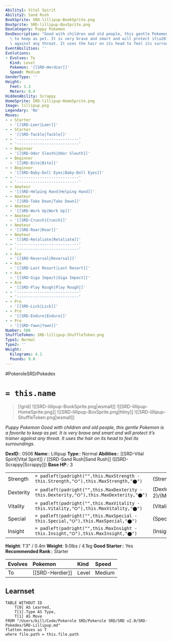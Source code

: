 ```yaml
---
Ability1: Vital Spirit
Ability2: Sand Rush
BookSprite: SRD-lillipup-BookSprite.png
BoxSprite: SRD-lillipup-BoxSprite.png
DexCategory: Puppy Pokemon
DexDescription: "Good with children and old people, this gentle Pokemon is a favorite\
  \ to keep as pet. It is very brave and smart and will protect it\u2019s trainer\
  \ against any threat. It uses the hair on its head to feel its surroundings."
EventAbilities: ''
Evolutions:
- Evolves: To
  Kind: Level
  Pokemon: '[[SRD-Herdier]]'
  Speed: Medium
GenderType: ''
Height:
  Feet: 1.3
  Meters: 0.4
HiddenAbility: Scrappy
HomeSprite: SRD-lillipup-HomeSprite.png
Image: lillipup.png
Legendary: 'No'
Moves:
- - Starter
  - '[[SRD-Leer|Leer]]'
- - Starter
  - '[[SRD-Tackle|Tackle]]'
- - '---------------------------'
  - '---------------------------'
- - Beginner
  - '[[SRD-Odor Sleuth|Odor Sleuth]]'
- - Beginner
  - '[[SRD-Bite|Bite]]'
- - Beginner
  - '[[SRD-Baby-Doll Eyes|Baby-Doll Eyes]]'
- - '---------------------------'
  - '---------------------------'
- - Amateur
  - '[[SRD-Helping Hand|Helping Hand]]'
- - Amateur
  - '[[SRD-Take Down|Take Down]]'
- - Amateur
  - '[[SRD-Work Up|Work Up]]'
- - Amateur
  - '[[SRD-Crunch|Crunch]]'
- - Amateur
  - '[[SRD-Roar|Roar]]'
- - Amateur
  - '[[SRD-Retaliate|Retaliate]]'
- - '---------------------------'
  - '---------------------------'
- - Ace
  - '[[SRD-Reversal|Reversal]]'
- - Ace
  - '[[SRD-Last Resort|Last Resort]]'
- - Ace
  - '[[SRD-Giga Impact|Giga Impact]]'
- - Ace
  - '[[SRD-Play Rough|Play Rough]]'
- - '---------------------------'
  - '---------------------------'
- - Pro
  - '[[SRD-Lick|Lick]]'
- - Pro
  - '[[SRD-Endure|Endure]]'
- - Pro
  - '[[SRD-Yawn|Yawn]]'
Number: 506
ShuffleToken: SRD-lillipup-ShuffleToken.png
Type1: Normal
Type2: ''
Weight:
  Kilograms: 4.1
  Pounds: 9.0
---
```


#PokeroleSRD/Pokedex

# `= this.name`

> [!grid]
> ![[SRD-lillipup-BookSprite.png|wsmall]]
> ![[SRD-lillipup-HomeSprite.png]]
> ![[SRD-lillipup-BoxSprite.png|htiny]]
> ![[SRD-lillipup-ShuffleToken.png|wsmall]]


*Puppy Pokemon*
*Good with children and old people, this gentle Pokemon is a favorite to keep as pet. It is very brave and smart and will protect it’s trainer against any threat. It uses the hair on its head to feel its surroundings.*

**DexID**:: 0506
**Name**:: Lillipup
**Type**:: Normal
**Abilities**:: [[SRD-Vital Spirit|Vital Spirit]] / [[SRD-Sand Rush|Sand Rush]] ([[SRD-Scrappy|Scrappy]])
**Base HP**:: 3

|           |                                                                                        |                                          |
| --------- | -------------------------------------------------------------------------------------- | ---------------------------------------- |
| Strength  | `= padleft(padright("",this.MaxStrength - this.Strength,"⭘"),this.MaxStrength,"⬤")`    | (Strength::2)/(MaxStrength::4)   |
| Dexterity | `= padleft(padright("",this.MaxDexterity - this.Dexterity,"⭘"),this.MaxDexterity,"⬤")` | (Dexterity:: 2)/(MaxDexterity::4) |
| Vitality  | `= padleft(padright("",this.MaxVitality - this.Vitality,"⭘"),this.MaxVitality,"⬤")`    | (Vitality::2)/(MaxVitality::4)   |
| Special   | `= padleft(padright("",this.MaxSpecial - this.Special,"⭘"),this.MaxSpecial,"⬤")`       | (Special::1)/(MaxSpecial::3)     |
| Insight   | `= padleft(padright("",this.MaxInsight - this.Insight,"⭘"),this.MaxInsight,"⬤")`       | (Insight::2)/(MaxInsight::4)     |

**Height**: 1'3" / 0.4m
**Weight**: 9.0lbs / 4.1kg
**Good Starter**:: Yes
**Recommended Rank**:: Starter

| Evolves   | Pokemon         | Kind   | Speed   |
|:----------|:----------------|:-------|:--------|
| To        | [[SRD-Herdier]] | Level  | Medium  |

## Learnset

```dataview
TABLE WITHOUT ID
    T[0] AS Learned,
    T[1].Type AS Type,
    T[1] AS Move
FROM "/Users/bill/Code/Pokerole SRD/Pokerole SRD/SRD v2.0/SRD-Pokedex/SRD-Lillipup.md"
flatten moves as T
where file.path = this.file.path
```
